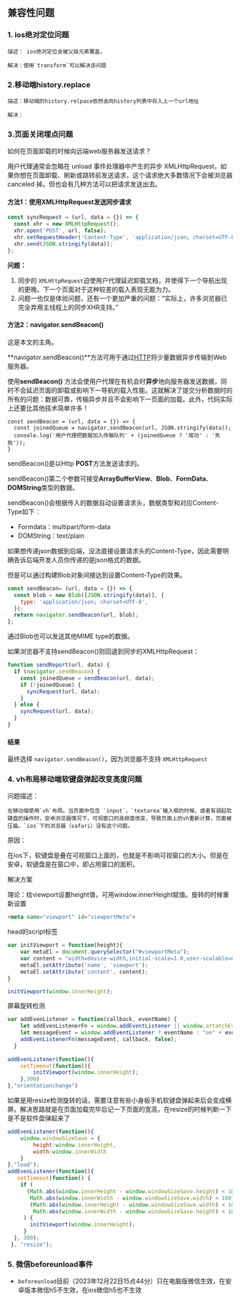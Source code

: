 ## 兼容性问题

### 1. ios绝对定位问题

    描述： ios绝对定位会被父级元素覆盖，
    
    解决：使用`transform`可以解决该问题

### 2.移动端history.replace

    描述：移动端的history.relpace依然会向history列表中存入上一个url地址
    
    解决：

### 3.页面关闭埋点问题

如何在页面卸载的时候向远端web服务器发送请求？

用户代理通常会忽略在 unload 事件处理器中产生的异步 XMLHttpRequest，如果你想在页面卸载、刷新或跳转前发送请求，这个请求绝大多数情况下会被浏览器 canceled 掉。但也会有几种方法可以把请求发送出去。

#### 方法1：使用XMLHttpRequest发送同步请求

```js
const syncRequest = (url, data = {}) => {
  const xhr = new XMLHttpRequest();
  xhr.open('POST', url, false);
  xhr.setRequestHeader('Content-Type', 'application/json; charset=UTF-8');
  xhr.send(JSON.stringify(data));
};
```

**问题：**

1. 同步的 `XMLHttpRequest`迫使用户代理延迟卸载文档，并使得下一个导航出现的更晚。下一个页面对于这种较差的载入表现无能为力。
2. 问题一也仅是体验问题，还有一个更加严重的问题：“实际上，许多浏览器已完全弃用主线程上的同步XHR支持。”

#### 方法2：navigator.sendBeacon()

这是本文的主角。

**navigator.sendBeacon()**方法可用于通过[HTTP](https://link.zhihu.com/?target=https%3A//developer.mozilla.org/zh-CN/docs/Glossary/HTTP)将少量数据异步传输到Web服务器。

使用**sendBeacon()** 方法会使用户代理在有机会时**异步**地向服务器发送数据，同时不会延迟页面的卸载或影响下一导航的载入性能。这就解决了提交分析数据时的所有的问题：数据可靠，传输异步并且不会影响下一页面的加载。此外，代码实际上还要比其他技术简单许多！

```text
const sendBeacon = (url, data = {}) => {
  const joinedQueue = navigator.sendBeacon(url, JSON.stringify(data));
  console.log('用户代理把数据加入传输队列' + (joinedQueue ? '成功' : '失败'));
}
```

sendBeacon()是以Http **POST**方法发送请求的。

sendBeacon()第二个参数可接受**ArrayBufferView**、**Blob**、**FormData**、**DOMString**类型的数据。

sendBeacon()会根据传入的数据自动设置请求头，数据类型和对应Content-Type如下：

- Formdata：multipart/form-data
- DOMString：text/plain

如果想传递json数据到后端，没法直接设置请求头的Content-Type，因此需要明确告诉后端开发人员你传递的是json格式的数据。

但是可以通过构建Blob对象间接达到设置Content-Type的效果。

```js
const sendBeacon= (url, data = {}) => {
  const blob = new Blob([JSON.stringify(data)], {
    type: 'application/json; charset=UTF-8',
  });
  return navigator.sendBeacon(url, blob);
};
```

通过Blob也可以发送其他MIME type的数据。

如果浏览器不支持sendBeacon()则回退到同步的XMLHttpRequest：

```js
function sendReport(url, data) {
  if (navigator.sendBeacon) {
    const joinedQueue = sendBeacon(url, data);
    if (!joinedQueue) {
      syncRequest(url, data);
    }
  } else {
    syncRequest(url, data);
  }
}
```

#### 结果

最终选择 `navigator.sendBeacon()`，因为浏览器不支持 `XMLHttpRequest`

### 4. vh布局移动端软键盘弹起改变高度问题

问题描述：

    在移动端使用`vh`布局。当页面中包含 `input`，`textarea`输入框的时候，或者有调起软键盘的操作时，安卓浏览器情况下，可视窗口的高频度改变，导致页面上的vh重新计算，页面被压扁。`ios`下的浏览器（safari）没有这个问题。

原因：

在ios下，软键盘是叠在可视窗口上面的，也就是不影响可视窗口的大小。但是在安卓，软键盘是在窗口中，即占用窗口的面积。

解决方案

理论：给viewport设置height值，可用window.innerHeight赋值。旋转的时候重新设置

```html
<meta name="viewport" id="viewportMeta">
```

head的script标签

```javascript
var initViewport = function(height){
	var metaEl = document.querySelector("#viewportMeta");
	var content = "width=device-width,initial-scale=1.0,user-scalable=no,maximum-scale=1.0,height=" + height;
	metaEl.setAttribute('name', 'viewport');
	metaEl.setAttribute('content', content);
}

initViewport(window.innerHeight);
```

屏幕旋转检测

```javascript
var addEvenListener = function(callback, eventName) {
    let addEvenListenerFn = window.addEventListener || window.attatchEvent;
    let messageEvent = window.addEventListener ? eventName : "on" + eventName;
    addEvenListenerFn(messageEvent, callback, false);
  }
  
addEvenListener(function(){
	setTimeout(function(){
		initViewport(window.innerHeight);
	},300)
},"orientationchange")
```

如果是用resize检测旋转的话，需要注意有些小身板手机软键盘弹起来后会变成横屏。解决思路就是在页面加载完毕后记一下页面的宽高，在resize的时候判断一下是不是软件盘弹起来了

```javascript
addEvenListener(function(){
	window.windowSizeSave = {
		height:window.innerHeight,
		width:window.innerWidth
	}
},"load"); 
addEvenListener(function(){
   setTimeout(function() {
    if (
      (Math.abs(window.innerHeight - window.windowSizeSave.height) < 100 &&
       Math.abs(window.innerWidth - window.windowSizeSave.width) < 100) ||
       (Math.abs(window.innerHeight - window.windowSizeSave.width) < 100 &&
        Math.abs(window.innerWidth - window.windowSizeSave.height) < 100)
     ) {
       initViewport(window.innerHeight);
     }
  }, 300);
 }, "resize");
```

### 5. 微信beforeunload事件

- `beforeunload`目前（2023年12月22日15点44分）只在电脑版微信生效，在安卓版本微信h5不生效，在ios微信h5也不生效
